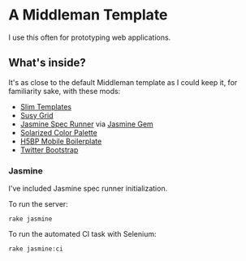 # A Middleman Template

I use this often for prototyping web applications. 

## What's inside?
It's as close to the default Middleman template as I could keep it, for familiarity sake, with these mods:

* [Slim Templates](www.slim-lang.com)
* [Susy Grid](susy.oddbird.net)
* [Jasmine Spec Runner](http://github.com/pivotal/jasmine) via [Jasmine Gem](https://github.com/pivotal/jasmine-gem)
* [Solarized Color Palette](http://ethanschoonover.com/solarized)
* [H5BP Mobile Boilerplate](http://html5boilerplate.com/mobile/)
* [Twitter Bootstrap](http://twitter.github.io/bootstrap/)


### Jasmine
I've included Jasmine spec runner initialization.

To run the server:

    rake jasmine

To run the automated CI task with Selenium:

    rake jasmine:ci
